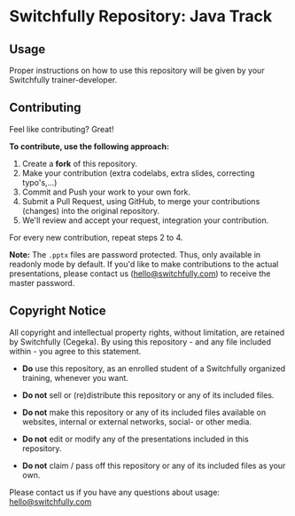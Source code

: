 # Switchfully Repository: Java Track

## Usage

Proper instructions on how to use this repository will be given by your Switchfully trainer-developer.

## Contributing

Feel like contributing? Great!

**To contribute, use the following approach:**

1. Create a **fork** of this repository.
2. Make your contribution (extra codelabs, extra slides, correcting typo's,...)
3. Commit and Push your work to your own fork.
4. Submit a Pull Request, using GitHub, to merge your contributions (changes) into the original repository.
5. We'll review and accept your request, integration your contribution.

For every new contribution, repeat steps 2 to 4.

**Note:** The `.pptx` files are password protected. Thus, only available in readonly mode by default. If you'd like to make contributions to the actual presentations, please contact us (hello@switchfully.com) to receive the master password. 

## Copyright Notice

All copyright and intellectual property rights, without limitation, are retained by Switchfully (Cegeka). By using this repository - and any file included within - you agree to this statement.

- **Do** use this repository, as an enrolled student of a Switchfully organized training, 
whenever you want.

- **Do not** sell or (re)distribute this repository or any of its included files.
- **Do not** make this repository or any of its included files available on websites, internal or external networks, 
social- or other media.
- **Do not** edit or modify any of the presentations included in this repository.
- **Do not** claim / pass off this repository or any of its included files as your own.

Please contact us if you have any questions about usage: hello@switchfully.com
